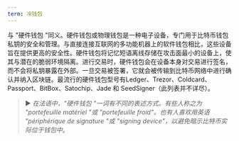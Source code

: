 ```yaml
---
term: 冷钱包
---
```

与 "硬件钱包 "同义。硬件钱包或物理钱包是一种电子设备，专门用于比特币钱包私钥的安全和管理。与直接连接互联网的多功能机器上的软件钱包相比，这些设备旨在提供更高的安全性。硬件钱包将记忆短语离线存储在攻击面最小的设备上，使其与潜在的脆弱环境隔离。进行交易时，硬件钱包会在设备本身对交易进行签名，而不会将私钥暴露在外部。一旦交易被签署，它就会被传输到比特币网络中进行确认并纳入区块链。最流行的硬件钱包型号有Ledger、Trezor、Coldcard、Passport、BitBox、Satochip、Jade 和 SeedSigner（此列表并不详尽）。

> ► *在法语中，"硬件钱包 "一词有不同的表述方式。有些人称之为 "portefeuille matériel "或 "portefeuille froid"。也有人喜欢用英语 "périphérique de signature "或 "signing device"，以避免暗示比特币实际位于钱包中*。